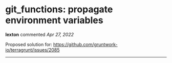 # git_functions: propagate environment variables

**lexton** commented *Apr 27, 2022*

Proposed solution for: https://github.com/gruntwork-io/terragrunt/issues/2085
<br />
***


